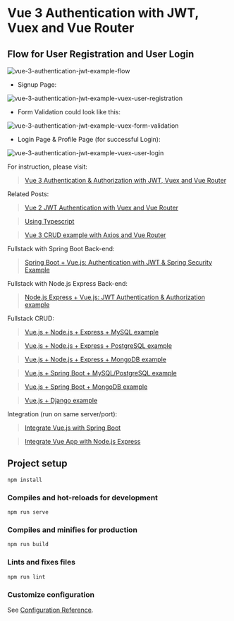 # Vue 3 Authentication with JWT, Vuex and Vue Router

## Flow for User Registration and User Login

![vue-3-authentication-jwt-example-flow](vue-3-authentication-jwt-example-flow.png)

- Signup Page:

![vue-3-authentication-jwt-example-vuex-user-registration](vue-3-authentication-jwt-example-vuex-user-registration.png)

- Form Validation could look like this:

![vue-3-authentication-jwt-example-vuex-form-validation](vue-3-authentication-jwt-example-vuex-form-validation.png)

- Login Page & Profile Page (for successful Login):

![vue-3-authentication-jwt-example-vuex-user-login](vue-3-authentication-jwt-example-vuex-user-login.png)

For instruction, please visit:
> [Vue 3 Authentication & Authorization with JWT, Vuex and Vue Router](https://bezkoder.com/vue-3-authentication-jwt/)

Related Posts:
> [Vue 2 JWT Authentication with Vuex and Vue Router](https://bezkoder.com/jwt-vue-vuex-authentication/)

> [Using Typescript](https://bezkoder.com/vuex-typescript-jwt-auth/)

> [Vue 3 CRUD example with Axios and Vue Router](https://bezkoder.com/vue-3-crud/)

Fullstack with Spring Boot Back-end:
> [Spring Boot + Vue.js: Authentication with JWT & Spring Security Example](https://bezkoder.com/spring-boot-vue-js-authentication-jwt-spring-security/)

Fullstack with Node.js Express Back-end:
> [Node.js Express + Vue.js: JWT Authentication & Authorization example](https://bezkoder.com/node-express-vue-jwt-auth/)

Fullstack CRUD:
> [Vue.js + Node.js + Express + MySQL example](https://bezkoder.com/vue-js-node-js-express-mysql-crud-example/)

> [Vue.js + Node.js + Express + PostgreSQL example](https://bezkoder.com/vue-node-express-postgresql/)

> [Vue.js + Node.js + Express + MongoDB example](https://bezkoder.com/vue-node-express-mongodb-mevn-crud/)

> [Vue.js + Spring Boot + MySQL/PostgreSQL example](https://bezkoder.com/spring-boot-vue-js-crud-example/)

> [Vue.js + Spring Boot + MongoDB example](https://bezkoder.com/spring-boot-vue-mongodb/)

> [Vue.js + Django example](https://bezkoder.com/django-vue-js-rest-framework/)

Integration (run on same server/port):
> [Integrate Vue.js with Spring Boot](https://bezkoder.com/integrate-vue-spring-boot/)

> [Integrate Vue App with Node.js Express](https://bezkoder.com/serve-vue-app-express/)


## Project setup
```
npm install
```

### Compiles and hot-reloads for development
```
npm run serve
```

### Compiles and minifies for production
```
npm run build
```

### Lints and fixes files
```
npm run lint
```

### Customize configuration
See [Configuration Reference](https://cli.vuejs.org/config/).
